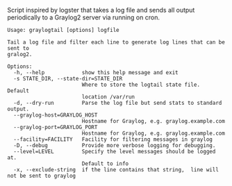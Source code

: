 Script inspired by logster that takes a log file and sends all output
periodically to a Graylog2 server via running on cron.

    Usage: graylogtail [options] logfile

    Tail a log file and filter each line to generate log lines that can be sent to
    gralog2.

    Options:
      -h, --help            show this help message and exit
      -s STATE_DIR, --state-dir=STATE_DIR
                            Where to store the logtail state file.  Default
                            location /var/run
      -d, --dry-run         Parse the log file but send stats to standard output.
      --graylog-host=GRAYLOG_HOST
                            Hostname for Graylog, e.g. graylog.example.com
      --graylog-port=GRAYLOG_PORT
                            Hostname for Graylog, e.g. graylog.example.com
      --facility=FACILITY   Facility for filtering messages in graylog
      -D, --debug           Provide more verbose logging for debugging.
      --level=LEVEL         Specify the level messages should be logged at.
                            Default to info
      -x, --exclude-string  if the line contains that string,  line will not be sent to graylog

